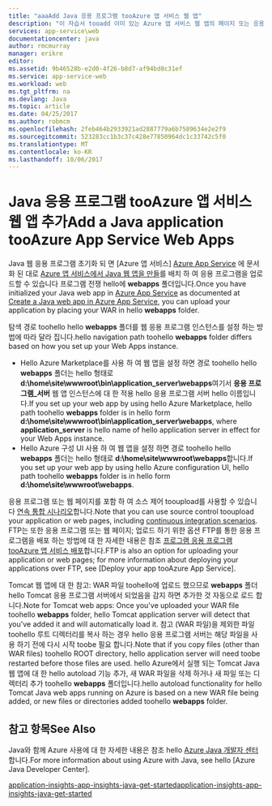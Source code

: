 ```yaml
---
title: "aaaAdd Java 응용 프로그램 tooAzure 앱 서비스 웹 앱"
description: "이 자습서 tooadd 이미 있는 Azure 앱 서비스 웹 앱의 페이지 또는 응용 프로그램 tooyour 인스턴스 toouse Java를 구성 하는 방법을 보여 줍니다."
services: app-service\web
documentationcenter: java
author: rmcmurray
manager: erikre
editor: 
ms.assetid: 9b46528b-e2d0-4f26-b8d7-af94bd8c31ef
ms.service: app-service-web
ms.workload: web
ms.tgt_pltfrm: na
ms.devlang: Java
ms.topic: article
ms.date: 04/25/2017
ms.author: robmcm
ms.openlocfilehash: 2feb464b2933921ad2887779a6b7589634e2e2f9
ms.sourcegitcommit: 523283cc1b3c37c428e77850964dc1c33742c5f0
ms.translationtype: MT
ms.contentlocale: ko-KR
ms.lasthandoff: 10/06/2017
---
```

# <a name="add-a-java-application-tooazure-app-service-web-apps"></a><span data-ttu-id="4066b-103">Java 응용 프로그램 tooAzure 앱 서비스 웹 앱 추가</span><span class="sxs-lookup"><span data-stu-id="4066b-103">Add a Java application tooAzure App Service Web Apps</span></span>
<span data-ttu-id="4066b-104">Java 웹 응용 프로그램 초기화 되 면 [Azure 앱 서비스] [ Azure App Service] 에 문서화 된 대로 [Azure 앱 서비스에서 Java 웹 앱을 만들](web-sites-java-get-started.md)를 배치 하 여 응용 프로그램을 업로드할 수 있습니다 프로그램 전쟁 hello에 **webapps** 폴더입니다.</span><span class="sxs-lookup"><span data-stu-id="4066b-104">Once you have initialized your Java web app in [Azure App Service][Azure App Service] as documented at [Create a Java web app in Azure App Service](web-sites-java-get-started.md), you can upload your application by placing your WAR in hello **webapps** folder.</span></span>

<span data-ttu-id="4066b-105">탐색 경로 toohello hello **webapps** 폴더를 웹 응용 프로그램 인스턴스를 설정 하는 방법에 따라 달라 집니다.</span><span class="sxs-lookup"><span data-stu-id="4066b-105">hello navigation path toohello **webapps** folder differs based on how you set up your Web Apps instance.</span></span>

* <span data-ttu-id="4066b-106">Hello Azure Marketplace를 사용 하 여 웹 앱을 설정 하면 경로 toohello hello **webapps** 폴더는 hello 형태로 **d:\home\site\wwwroot\bin\application\_server\webapps**여기서 **응용 프로그램\_서버** 웹 앱 인스턴스에 대 한 적용 hello 응용 프로그램 서버 hello 이름입니다.</span><span class="sxs-lookup"><span data-stu-id="4066b-106">If you set up your web app by using hello Azure Marketplace, hello path toohello **webapps** folder is in hello form **d:\home\site\wwwroot\bin\application\_server\webapps**, where **application\_server** is hello name of hello application server in effect for your Web Apps instance.</span></span> 
* <span data-ttu-id="4066b-107">Hello Azure 구성 UI 사용 하 여 웹 앱을 설정 하면 경로 toohello hello **webapps** 폴더는 hello 형태로 **d:\home\site\wwwroot\webapps**합니다.</span><span class="sxs-lookup"><span data-stu-id="4066b-107">If you set up your web app by using hello Azure configuration UI, hello path toohello **webapps** folder is in hello form **d:\home\site\wwwroot\webapps**.</span></span> 

<span data-ttu-id="4066b-108">응용 프로그램 또는 웹 페이지를 포함 하 여 소스 제어 tooupload를 사용할 수 있습니다 [연속 통합 시나리오](app-service-continuous-deployment.md)합니다.</span><span class="sxs-lookup"><span data-stu-id="4066b-108">Note that you can use source control tooupload your application or web pages, including [continuous integration scenarios](app-service-continuous-deployment.md).</span></span> <span data-ttu-id="4066b-109">FTP는 또한 응용 프로그램 또는 웹 페이지; 업로드 하기 위한 옵션 FTP를 통한 응용 프로그램을 배포 하는 방법에 대 한 자세한 내용은 참조 [프로그램 응용 프로그램 tooAzure 앱 서비스 배포]합니다.</span><span class="sxs-lookup"><span data-stu-id="4066b-109">FTP is also an option for uploading your application or web pages; for more information about deploying your applications over FTP, see [Deploy your app tooAzure App Service].</span></span>

<span data-ttu-id="4066b-110">Tomcat 웹 앱에 대 한 참고: WAR 파일 toohello에 업로드 했으므로 **webapps** 폴더 hello Tomcat 응용 프로그램 서버에서 되었음을 감지 하면 추가한 것 자동으로 로드 합니다.</span><span class="sxs-lookup"><span data-stu-id="4066b-110">Note for Tomcat web apps: Once you've uploaded your WAR file toohello **webapps** folder, hello Tomcat application server will detect that you've added it and will automatically load it.</span></span> <span data-ttu-id="4066b-111">참고 (WAR 파일)을 제외한 파일 toohello 루트 디렉터리를 복사 하는 경우 hello 응용 프로그램 서버는 해당 파일을 사용 하기 전에 다시 시작 toobe 필요 합니다.</span><span class="sxs-lookup"><span data-stu-id="4066b-111">Note that if you copy files (other than WAR files) toohello ROOT directory, hello application server will need toobe restarted before those files are used.</span></span> <span data-ttu-id="4066b-112">hello Azure에서 실행 되는 Tomcat Java 웹 앱에 대 한 hello autoload 기능 추가, 새 WAR 파일을 삭제 하거나 새 파일 또는 디렉터리 추가 toohello **webapps** 폴더입니다.</span><span class="sxs-lookup"><span data-stu-id="4066b-112">hello autoload functionality for hello Tomcat Java web apps running on Azure is based on a new WAR file being added, or new files or directories added toohello **webapps** folder.</span></span> 

<a name="see-also"></a>

## <a name="see-also"></a><span data-ttu-id="4066b-113">참고 항목</span><span class="sxs-lookup"><span data-stu-id="4066b-113">See Also</span></span>
<span data-ttu-id="4066b-114">Java와 함께 Azure 사용에 대 한 자세한 내용은 참조 hello [Azure Java 개발자 센터]합니다.</span><span class="sxs-lookup"><span data-stu-id="4066b-114">For more information about using Azure with Java, see hello [Azure Java Developer Center].</span></span>

[<span data-ttu-id="4066b-115">application-insights-app-insights-java-get-started</span><span class="sxs-lookup"><span data-stu-id="4066b-115">application-insights-app-insights-java-get-started</span></span>](../application-insights/app-insights-java-get-started.md)

<!-- URL List -->

[Azure Java 개발자 센터]: https://azure.microsoft.com/develop/java/
[Azure App Service]: http://go.microsoft.com/fwlink/?LinkId=529714
[프로그램 응용 프로그램 tooAzure 앱 서비스 배포]: ./web-sites-deploy.md
